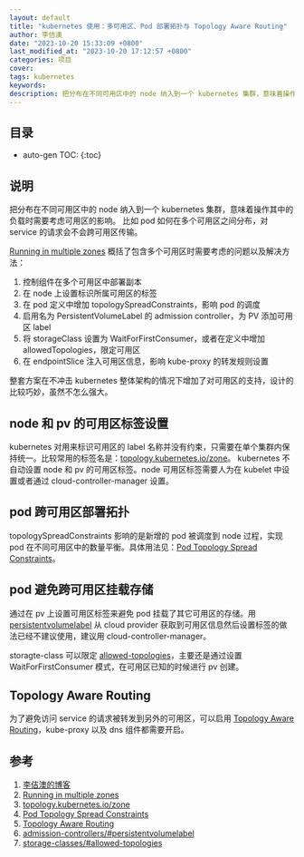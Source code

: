 ```yaml
---
layout: default
title: "kubernetes 使用：多可用区、Pod 部署拓扑与 Topology Aware Routing"
author: 李佶澳
date: "2023-10-20 15:33:09 +0800"
last_modified_at: "2023-10-20 17:12:57 +0800"
categories: 项目
cover:
tags: kubernetes
keywords:
description: 把分布在不同可用区中的 node 纳入到一个 kubernetes 集群，意味着操作其中的负载时需要考虑可用区的影响。比如 pod 如何在多个可用区之间分布，对 service 的请求会不会跨可用区传输。
---
```


## 目录

* auto-gen TOC:
{:toc}

## 说明

把分布在不同可用区中的 node 纳入到一个 kubernetes 集群，意味着操作其中的负载时需要考虑可用区的影响。
比如 pod 如何在多个可用区之间分布，对 service 的请求会不会跨可用区传输。

[Running in multiple zones][2] 概括了包含多个可用区时需要考虑的问题以及解决方法：

1. 控制组件在多个可用区中部署副本
2. 在 node 上设置标识所属可用区的标签
3. 在 pod 定义中增加 topologySpreadConstraints，影响 pod 的调度
4. 启用名为 PersistentVolumeLabel 的 admission controller，为 PV 添加可用区 label
6. 将 storageClass 设置为 WaitForFirstConsumer，或者在定义中增加 allowedTopologies，限定可用区
7. 在 endpointSlice 注入可用区信息，影响 kube-proxy 的转发规则设置

整套方案在不冲击 kubernetes 整体架构的情况下增加了对可用区的支持，设计的比较巧妙，虽然不怎么强大。

## node 和 pv 的可用区标签设置

kubernetes 对用来标识可用区的 label 名称并没有约束，只需要在单个集群内保持统一。比较常用的标签名是：[topology.kubernetes.io/zone][3]。
kubernetes 不自动设置 node 和 pv 的可用区标签。node 可用区标签需要人为在 kubelet 中设置或者通过 cloud-controller-manager 设置。

## pod 跨可用区部署拓扑

topologySpreadConstraints 影响的是新增的 pod 被调度到 node 过程，实现 pod 在不同可用区中的数量平衡。具体用法见：[Pod Topology Spread Constraints][4]。

## pod 避免跨可用区挂载存储

通过在 pv 上设置可用区标签来避免 pod 挂载了其它可用区的存储。用 [persistentvolumelabel][6] 从 cloud provider 获取到可用区信息然后设置标签的做法已经不建议使用，建议用 cloud-controller-manager。

storagte-class 可以限定 [allowed-topologies][7]，主要还是通过设置 WaitForFirstConsumer 模式，在可用区已知的时候进行 pv 创建。

## Topology Aware Routing

为了避免访问 service 的请求被转发到另外的可用区，可以启用 [Topology Aware Routing][5]，kube-proxy 以及 dns 组件都需要开启。

## 参考

1. [李佶澳的博客][1]
2. [Running in multiple zones][2]
3. [topology.kubernetes.io/zone][3]
4. [Pod Topology Spread Constraints][4]
5. [Topology Aware Routing][5]
6. [admission-controllers/#persistentvolumelabel][6]
7. [storage-classes/#allowed-topologies][7]

[1]: https://www.lijiaocn.com "李佶澳的博客"
[2]: https://kubernetes.io/docs/setup/best-practices/multiple-zones/ "Running in multiple zones"
[3]: https://kubernetes.io/docs/reference/labels-annotations-taints/#topologykubernetesiozone "topology.kubernetes.io/zone"
[4]: https://kubernetes.io/docs/concepts/scheduling-eviction/topology-spread-constraints/ "Pod Topology Spread Constraints"
[5]: https://kubernetes.io/docs/concepts/services-networking/topology-aware-routing/ "Topology Aware Routing"
[6]: https://kubernetes.io/docs/reference/access-authn-authz/admission-controllers/#persistentvolumelabel "admission-controllers/#persistentvolumelabel"
[7]: https://kubernetes.io/docs/concepts/storage/storage-classes/#allowed-topologies "storage-classes/#allowed-topologies"
